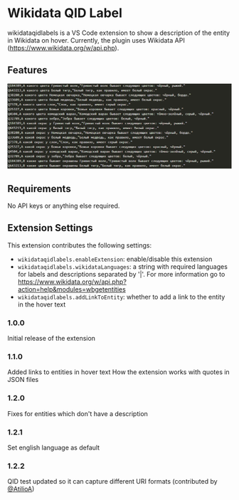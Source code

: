 # Wikidata QID Label

wikidataqidlabels is a VS Code extension to show a description of the entity in Wikidata on hover. Currently, the plugin uses Wikidata API (https://www.wikidata.org/w/api.php).

## Features
![demo](./images/feature.gif)


## Requirements

No API keys or anything else required.

## Extension Settings

This extension contributes the following settings:

* `wikidataqidlabels.enableExtension`: enable/disable this extension
* `wikidataqidlabels.wikidataLanguages`: a string with required languages for labels and descriptions separated by '|'. For more information go to https://www.wikidata.org/w/api.php?action=help&modules=wbgetentities
* `wikidataqidlabels.addLinkToEntity`: whether to add a link to the entity in the hover text


### 1.0.0

Initial release of the extension

### 1.1.0

Added links to entities in hover text
How the extension works with quotes in JSON files

### 1.2.0

Fixes for entities which don't have a description

### 1.2.1

Set english language as default

### 1.2.2

QID test updated so it can capture different URI formats (contributed by [@AtilioA](https://github.com/AtilioA))
